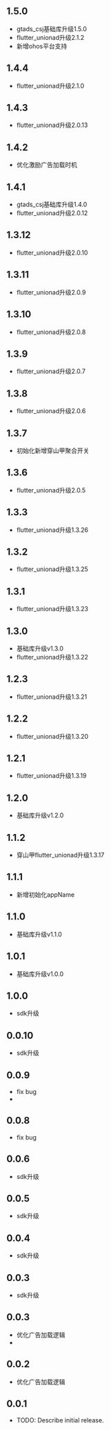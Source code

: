 ## 1.5.0
* gtads_csj基础库升级1.5.0
* flutter_unionad升级2.1.2
* 新增ohos平台支持

## 1.4.4
* flutter_unionad升级2.1.0

## 1.4.3
* flutter_unionad升级2.0.13

## 1.4.2
* 优化激励广告加载时机

## 1.4.1
* gtads_csj基础库升级1.4.0
* flutter_unionad升级2.0.12

## 1.3.12
* flutter_unionad升级2.0.10

## 1.3.11
* flutter_unionad升级2.0.9

## 1.3.10
* flutter_unionad升级2.0.8

## 1.3.9
* flutter_unionad升级2.0.7

## 1.3.8
* flutter_unionad升级2.0.6

## 1.3.7
* 初始化新增穿山甲聚合开关

## 1.3.6
* flutter_unionad升级2.0.5

## 1.3.3
* flutter_unionad升级1.3.26

## 1.3.2
* flutter_unionad升级1.3.25

## 1.3.1
* flutter_unionad升级1.3.23

## 1.3.0
* 基础库升级v1.3.0
* flutter_unionad升级1.3.22

## 1.2.3
* flutter_unionad升级1.3.21

## 1.2.2
* flutter_unionad升级1.3.20

## 1.2.1

* flutter_unionad升级1.3.19

## 1.2.0

* 基础库升级v1.2.0

## 1.1.2

* 穿山甲flutter_unionad升级1.3.17

## 1.1.1

* 新增初始化appName

## 1.1.0

* 基础库升级v1.1.0

## 1.0.1

* 基础库升级v1.0.0

## 1.0.0

* sdk升级

## 0.0.10

* sdk升级

## 0.0.9

* fix bug
* 
## 0.0.8

* fix bug

## 0.0.6

* sdk升级

## 0.0.5

* sdk升级

## 0.0.4

* sdk升级

## 0.0.3

* sdk升级

## 0.0.3

* 优化广告加载逻辑
* 
## 0.0.2

* 优化广告加载逻辑

## 0.0.1

* TODO: Describe initial release.
